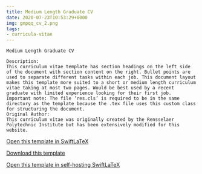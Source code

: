 ```yaml
---
title: Medium Length Graduate CV
date: 2020-07-23T10:53:29+0000
img: gmpqq_cv_2.png
tags:
- curricula-vitae
---
```

```
Medium Length Graduate CV

Description:
This curriculum vitae template has section headings on the left side of the document with section content on the right. Bullet points are used to separate different tasks within each job. This document layout makes this template more suited to a short or medium length curriculum vitae taking at most two pages. Would be best used by a recent graduate with limited experience looking for their first job.
Important note: The file ‘res.cls’ is required to be in the same directory as the template because the .tex file uses this custom class for structuring the document.
Original Author:
This curriculum vitae was originally created by the Rensselaer Polytechnic Institute but has been extensively modified for this website.
```
[Open this template in SwiftLaTeX](https://www.swiftlatex.com/project.html?import=https://swiftlatex.github.io/LaTeXBoilerPlate/zips/lxhgp_cv_2.zip&import_name=Medium%20Length%20Graduate%20CV)

[Download this template](https://swiftlatex.github.io/LaTeXBoilerPlate/zips/lxhgp_cv_2.zip)

[Open this template in self-hosting SwiftLaTeX](http://localhost:3011/project.html?import=https://swiftlatex.github.io/LaTeXBoilerPlate/zips/lxhgp_cv_2.zip&import_name=Medium%20Length%20Graduate%20CV)

